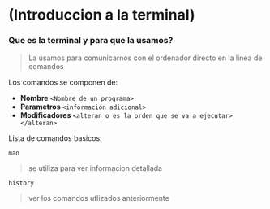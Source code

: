 # (Introduccion a la terminal)

### Que es la terminal y para que la usamos? 

> La usamos para comunicarnos con el ordenador directo en la linea de comandos

Los comandos se componen de:

- **Nombre** ```<Nombre de un programa>```
- **Parametros** ```<información adicional>``` 
- **Modificadores** ```<alteran o es la orden que se va a ejecutar></alteran>```

Lista de comandos basicos:

```linux
man
```
>se utiliza para ver informacion detallada
```linux
history
```
>ver los comandos utlizados anteriormente
```
